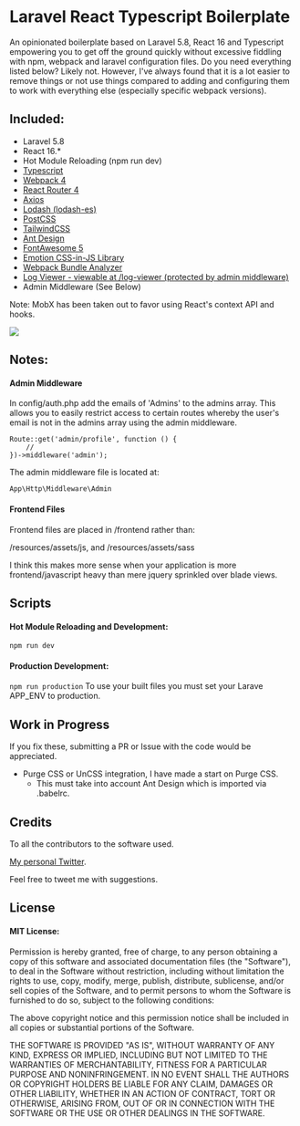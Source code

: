 # Laravel React Typescript Boilerplate

An opinionated boilerplate based on Laravel 5.8, React 16 and Typescript empowering you to get off the ground quickly without excessive fiddling with npm, webpack and laravel configuration files. Do you need everything listed below? Likely not. However, I've always found that it is a lot easier to remove things or not use things compared to adding and configuring them to work with everything else (especially specific webpack versions). 

## Included:
* Laravel 5.8
* React 16.*
* Hot Module Reloading (npm run dev)
* [Typescript](https://www.typescriptlang.org/)
* [Webpack 4](https://webpack.js.org/concepts/)
* [React Router 4](https://reacttraining.com/react-router/web/guides/philosophy)
* [Axios](https://github.com/axios/axios)
* [Lodash (lodash-es)](https://lodash.com/docs/4.17.10)
* [PostCSS](https://github.com/postcss/postcss)
* [TailwindCSS](https://tailwindcss.com/docs/what-is-tailwind/)
* [Ant Design](https://ant.design/docs/react/introduce)
* [FontAwesome 5](http://fontawesome.io/icons/)
* [Emotion CSS-in-JS Library](https://emotion.sh/docs/introduction)
* [Webpack Bundle Analyzer](https://github.com/webpack-contrib/webpack-bundle-analyzer)
* [Log Viewer - viewable at /log-viewer (protected by admin middleware)](https://github.com/ARCANEDEV/LogViewer)
* Admin Middleware (See Below)

Note: MobX has been taken out to favor using React's context API and hooks.


![](https://i.imgur.com/YdAk3NK.jpg)

## Notes:
#### Admin Middleware

In config/auth.php add the emails of 'Admins' to the admins array.
This allows you to easily restrict access to certain routes whereby the user's email is not in the admins array using the admin middleware.
```
Route::get('admin/profile', function () {
    //
})->middleware('admin');
```

The admin middleware file is located at:
```
App\Http\Middleware\Admin
```

#### Frontend Files
Frontend files are placed in /frontend rather than:

/resources/assets/js, and
/resources/assets/sass

I think this makes more sense when your application is more frontend/javascript heavy than mere jquery sprinkled over blade views.

## Scripts
#### Hot Module Reloading and Development:
``` npm run dev ```

#### Production Development:
``` npm run production ```
To use your built files you must set your Larave APP_ENV to production.

## Work in Progress
If you fix these, submitting a PR or Issue with the code would be appreciated.
* Purge CSS or UnCSS integration, I have made a start on Purge CSS.
    * This must take into account Ant Design which is imported via .babelrc.

## Credits
To all the contributors to the software used.

[My personal Twitter](https://twitter.com/grmcameron). 

Feel free to tweet me with suggestions.

## License
#### MIT License:
Permission is hereby granted, free of charge, to any person obtaining a copy of this software and associated documentation files (the "Software"), to deal in the Software without restriction, including without limitation the rights to use, copy, modify, merge, publish, distribute, sublicense, and/or sell copies of the Software, and to permit persons to whom the Software is furnished to do so, subject to the following conditions:

The above copyright notice and this permission notice shall be included in all copies or substantial portions of the Software.

THE SOFTWARE IS PROVIDED "AS IS", WITHOUT WARRANTY OF ANY KIND, EXPRESS OR IMPLIED, INCLUDING BUT NOT LIMITED TO THE WARRANTIES OF MERCHANTABILITY, FITNESS FOR A PARTICULAR PURPOSE AND NONINFRINGEMENT. IN NO EVENT SHALL THE AUTHORS OR COPYRIGHT HOLDERS BE LIABLE FOR ANY CLAIM, DAMAGES OR OTHER LIABILITY, WHETHER IN AN ACTION OF CONTRACT, TORT OR OTHERWISE, ARISING FROM, OUT OF OR IN CONNECTION WITH THE SOFTWARE OR THE USE OR OTHER DEALINGS IN THE SOFTWARE.
